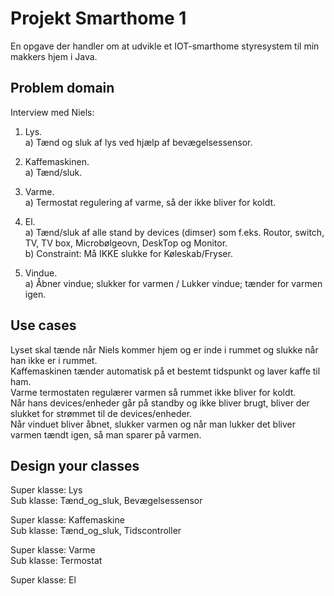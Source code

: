 # Projekt Smarthome 1

En opgave der handler om at udvikle et IOT-smarthome styresystem til min makkers hjem i Java.

## Problem domain

Interview med Niels:

1. Lys.  
a) Tænd og sluk af lys ved hjælp af bevægelsessensor.

2. Kaffemaskinen.  
a) Tænd/sluk.

3. Varme.  
a) Termostat regulering af varme, så der ikke bliver for koldt.

4. El.  
a) Tænd/sluk af alle stand by devices (dimser) som f.eks. Routor, switch, TV, TV box, Microbølgeovn, DeskTop og Monitor.   
b) Constraint: Må IKKE slukke for Køleskab/Fryser.

5. Vindue.   
a) Åbner vindue; slukker for varmen / Lukker vindue; tænder for varmen igen.

## Use cases

Lyset skal tænde når Niels kommer hjem og er inde i rummet og slukke når han ikke er i rummet.   
Kaffemaskinen tænder automatisk på et bestemt tidspunkt og laver kaffe til ham.   
Varme termostaten regulærer varmen så rummet ikke bliver for koldt.   
Når hans devices/enheder går på standby og ikke bliver brugt, bliver der slukket for strømmet til de devices/enheder.   
Når vinduet bliver åbnet, slukker varmen og når man lukker det bliver varmen tændt igen, så man sparer på varmen.

## Design your classes

Super klasse: Lys   
Sub klasse: Tænd_og_sluk, Bevægelsessensor

Super klasse: Kaffemaskine   
Sub klasse: Tænd_og_sluk, Tidscontroller

Super klasse: Varme   
Sub klasse: Termostat

Super klasse: El

